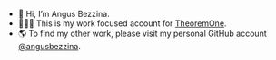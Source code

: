 - 👋 Hi, I’m Angus Bezzina.
- 🧑🏻‍💻 This is my work focused account for [TheoremOne](https://github.com/theoremone).
- 🌎 To find my other work, please visit my personal GitHub account [@angusbezzina](https://github.com/angusbezzina).

<!---
angus-theoremone/angus-theoremone is a ✨ special ✨ repository because its `README.md` (this file) appears on your GitHub profile.
You can click the Preview link to take a look at your changes.
--->
